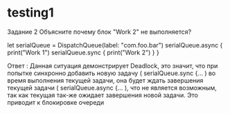 # testing1

Задание 2
Объясните почему блок "Work 2" не выполняется?

let serialQueue = DispatchQueue(label: "com.foo.bar")
serialQueue.async {
print("Work 1")
serialQueue.sync {
print("Work 2")
}
}

Ответ : 
Данная ситуация демонстрирует Deadlock, это значит, что при попытке синхронно добавить новую задачу ( serialQueue.sync {... ) во время выполнения текущей задачи, она будет ждать завершения текущей задачи ( serialQueue.async {... ), что не является возможным, так как текущая так-же ожидает завершения новой задачи. Это приводит к блокировке очереди
